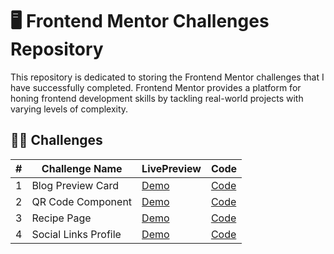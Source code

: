 # 🖥️ Frontend Mentor Challenges Repository

This repository is dedicated to storing the Frontend Mentor challenges that I have successfully completed. Frontend Mentor provides a platform for honing frontend development skills by tackling real-world projects with varying levels of complexity.

## 💪🏻 Challenges

| #  | Challenge Name       | LivePreview                                           | Code                                      |
|---|-----------------------|---------------------------------------------------------|-----------------------------------------------------|
| 1 | Blog Preview Card         | [Demo](https://coolgorithm.github.io/Frontend-mentor-challenges/blog-preview-card)                      | [Code](https://github.com/Coolgorithm/Frontend-mentor-challenges/tree/main/blog-preview-card)   |
| 2 | QR Code Component          | [Demo](https://coolgorithm.github.io/Frontend-mentor-challenges/qr-code-component)                      | [Code](https://github.com/Coolgorithm/Frontend-mentor-challenges/tree/main/qr-code-component)   |
| 3 | Recipe Page         | [Demo](https://coolgorithm.github.io/Frontend-mentor-challenges/recipe-page)                      | [Code](https://github.com/Coolgorithm/Frontend-mentor-challenges/tree/main/recipe-page)   |
| 4 | Social Links Profile         | [Demo](https://coolgorithm.github.io/Frontend-mentor-challenges/social-links-profile)                      | [Code](https://github.com/Coolgorithm/Frontend-mentor-challenges/tree/main/social-links-profile)   
